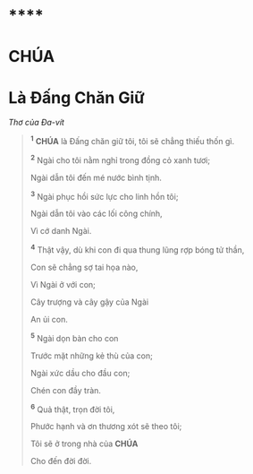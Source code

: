 #

# \*\*\*\*

# CHÚA

# Là Đấng Chăn Giữ

_Thơ của Đa-vít_

> <sup><b>1</b></sup> **CHÚA** là Đấng chăn giữ tôi, tôi sẽ chẳng thiếu thốn gì.
>
> <sup><b>2</b></sup> Ngài cho tôi nằm nghỉ trong đồng cỏ xanh tươi;
>
> Ngài dẫn tôi đến mé nước bình tịnh.
>
> <sup><b>3</b></sup> Ngài phục hồi sức lực cho linh hồn tôi;
>
> Ngài dẫn tôi vào các lối công chính,
>
> Vì cớ danh Ngài.
>
> <sup><b>4</b></sup> Thật vậy, dù khi con đi qua thung lũng rợp bóng tử thần,
>
> Con sẽ chẳng sợ tai họa nào,
>
> Vì Ngài ở với con;
>
> Cây trượng và cây gậy của Ngài
>
> An ủi con.
>
> <sup><b>5</b></sup> Ngài dọn bàn cho con
>
> Trước mặt những kẻ thù của con;
>
> Ngài xức dầu cho đầu con;
>
> Chén con đầy tràn.
>
> <sup><b>6</b></sup> Quả thật, trọn đời tôi,
>
> Phước hạnh và ơn thương xót sẽ theo tôi;
>
> Tôi sẽ ở trong nhà của **CHÚA**
>
> Cho đến đời đời.
